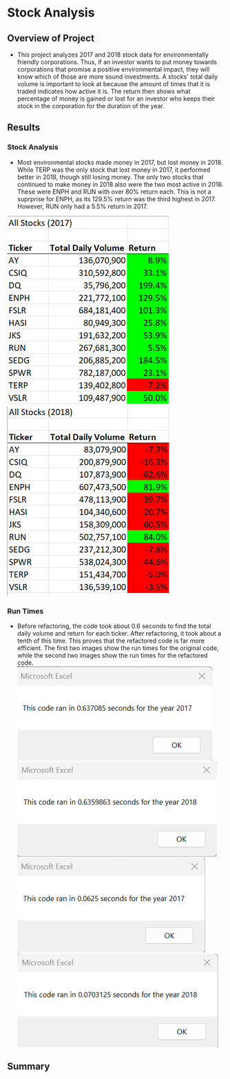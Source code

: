 # Stock Analysis

## Overview of Project
* This project analyzes 2017 and 2018 stock data for environmentally friendly corporations. Thus, if an investor wants to put money towards corporations that promise a positive environmental impact, they will know which of those are more sound investments. A stocks' total daily volume is important to look at because the amount of times that it is traded indicates how active it is. The return then shows what percentage of money is gained or lost for an investor who keeps their stock in the corporation for the duration of the year.
## Results
### Stock Analysis
* Most environmental stocks made money in 2017, but lost money in 2018. While TERP was the only stock that lost money in 2017, it performed better in 2018, though still losing money. The only two stocks that continued to make money in 2018 also were the two most active in 2018. These were ENPH and RUN with over 80% return each. This is not a suprprise for ENPH, as its 129.5% return was the third highest in 2017. However, RUN only had a 5.5% return in 2017.

![2017_Results.png](Resources/2017_Results.png)
![2018_Results.png](Resources/2018_Results.png)

### Run Times
* Before refactoring, the code took about 0.6 seconds to find the total daily volume and return for each ticker. After refactoring, it took about a tenth of this time. This proves that the refactored code is far more efficient. The first two images show the run times for the original code, while the second two images show the run times for the refactored code.
![green_stocks_2017.png](Resources/green_stocks_2017.png)
![green_stocks_2018.png](Resources/green_stocks_2018.png)
![VBA_Challenge_2017.png](Resources/VBA_Challenge_2017.png)
![VBA_Challenge_2018.png](Resources/VBA_Challenge_2018.png)
## Summary
